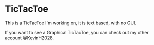 # TicTacToe

This is a TicTacToe I'm working on, it is text based, with no GUI.

If you want to see a Graphical TicTacToe, you can check out my other account @KevinH2028.
